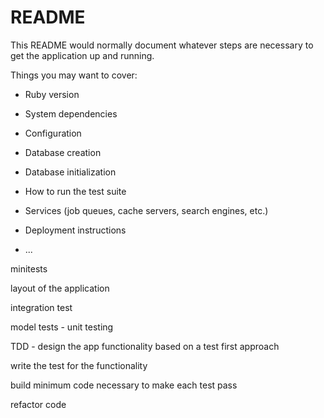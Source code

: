 # README

This README would normally document whatever steps are necessary to get the
application up and running.

Things you may want to cover:

* Ruby version

* System dependencies

* Configuration

* Database creation

* Database initialization

* How to run the test suite

* Services (job queues, cache servers, search engines, etc.)

* Deployment instructions

* ...

minitests

layout of the application

integration test

model tests - unit testing

TDD - design the app functionality based on a test first approach

write the test for the functionality

build minimum code necessary to make each test pass

refactor code

